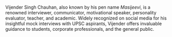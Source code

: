 ﻿---
type: guest
Title: "Vijender Masijeevi"
name: "Vijender Masijeevi"
description: "Associate Professor at Zakin Hussain Delhi College"
location: Delhi, India
website: 
linkedin: https://www.linkedin.com/in/vijendermasijeevi/
facebook: https://www.facebook.com/masijeevi/
twitter: https://x.com/mayurbhagia
instagram: https://www.instagram.com/masijeevi/?hl=en
image: "/images/guests/masijeevi.jpg"
---
#
Vijender Singh Chauhan, also known by his pen name <em>Masijeevi</em>, is a renowned interviewer, communicator, motivational speaker, personality evaluator, teacher, and academic. Widely recognized on social media for his insightful mock interviews with UPSC aspirants, Vijender offers invaluable guidance to students, corporate professionals, and the general public.